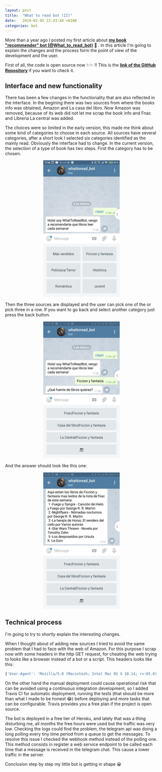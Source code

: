 ```yaml
---
layout: post
title:  "What to read bot (II)"
date:   2019-02-05 22:43:48 +0100
categories: bot
---
```

More than a year ago I posted my first article about <span style=" font-weight: bold">[my book "recommender" bot (@What_to_read_bot)](http://telegram.me/what_to_read_bot)</span> 🤖 . In this article I'm going to explain the changes and the process form the point of view of the development and the user.

First of all, the code is open source now ✨✨ !! This is the <span style=" font-weight: bold">[link of the GitHub Repository](https://github.com/mavilam/what_to_read_bot)</span> if you want to check it.

## Interface and new functionality

There has been a few changes in the functionality that are also reflected in the interface. In the begining there was two sources from where the books info was obtained, Amazon and La casa del libro. Now Amazon was removed, because of its web did not let me scrap the book info and Fnac and Libreria La central was added.

The choices were so limited in the early version, this made me think about some kind of categories to choose in each source. All sources have several categories, after a short look I selected six categories identified as the mainly read. Obviously the interface had to change. In the current version, the selection of a type of book has two steps. First the category has to be chosen.

<center><img src="/assets/img/botpost2categories.jpeg" title="What to read bot" alt="What to read bot interface" width="50%"></center>
<p/>

Then the three sources are displayed and the user can pick one of the or pick three in a row. If you want to go back and select another category just press the back button.

<center><img src="/assets/img/botpost2sources.jpeg" title="What to read bot" alt="What to read bot interface" width="50%"></center>
<p/>

And the answer should look like this one:

<center><img src="/assets/img/botpost2result.jpeg" title="What to read bot" alt="What to read bot interface" width="50%"></center>
<p/>

## Technical process

I'm going to try to shortly explain the interesting changes.

When I thought about of adding new sources I tried to avoid the same problem that I had to face with the web of Amazon. For this purpose I scrap now with some headers in the http GET request, for cheating the web trying to looks like a browser instead of a bot or a script. This headers looks like this:

```js
{'User-Agent': 'Mozilla/5.0 (Macintosh; Intel Mac OS X 10.14; rv:65.0) Gecko/20100101 Firefox/65.0'}
```

On the other hand the manual deployment could cause operational risk that can be avoided using a continuous integration development, so I added Travis CI for automatic deployment, running the tests (that should be more than what I made to be honest 😂) before deploying and more tasks that can be configurable. Travis provides you a free plan if the project is open source.

The bot is deployed in a free tier of Heroku, and lately that was a thing disturbing me, all months the free hours were used but the traffic was very low. Checking the logs could find the problem, the telegram api was doing a long polling every tiny time period from a queue to get the messages. To resolve this issue I checked the webhook method instead of the polling one. This method consists in register a web service endpoint to be called each time that a message is received in the telegram chat. This cause a lower traffic in the server.

Conclusion step by step my little bot is getting in shape 😀
